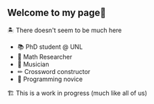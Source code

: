 ## Welcome to my page👋

🏝 There doesn't seem to be much here

- 📚 PhD student @ UNL
- 🧮 Math Researcher
- 🎼 Musician 
- ✏ Crossword constructor
- 👾 Programming novice

🏗 This is a work in progress (much like all of us)

<!--
**kyl-klly/kyl-klly** is a ✨ _special_ ✨ repository because its `README.md` (this file) appears on your GitHub profile.

Here are some ideas to get you started:

- 🔭 I’m currently working on ...
- 🌱 I’m currently learning ...
- 👯 I’m looking to collaborate on ...
- 🤔 I’m looking for help with ...
- 💬 Ask me about ...
- 📫 How to reach me: ...
- 😄 Pronouns: ...
- ⚡ Fun fact: ...
-->
